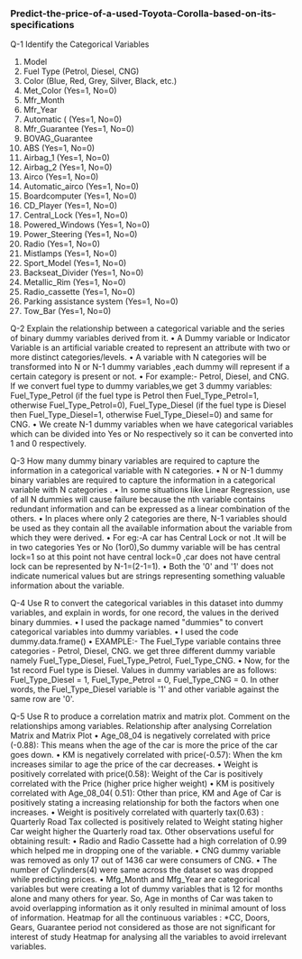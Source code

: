 ### Predict-the-price-of-a-used-Toyota-Corolla-based-on-its-specifications

Q-1 Identify the Categorical Variables
1. Model
2. Fuel Type (Petrol, Diesel, CNG)
3. Color (Blue, Red, Grey, Silver, Black, etc.)
4. Met_Color (Yes=1, No=0)
5. Mfr_Month
6. Mfr_Year
7. Automatic ( (Yes=1, No=0)
8. Mfr_Guarantee (Yes=1, No=0)
9. BOVAG_Guarantee
10. ABS (Yes=1, No=0)
11. Airbag_1 (Yes=1, No=0)
12. Airbag_2 (Yes=1, No=0)
13. Airco (Yes=1, No=0)
14. Automatic_airco (Yes=1, No=0)
15. Boardcomputer (Yes=1, No=0)
16. CD_Player (Yes=1, No=0)
17. Central_Lock (Yes=1, No=0)
18. Powered_Windows (Yes=1, No=0)
19. Power_Steering (Yes=1, No=0)
20. Radio (Yes=1, No=0)
21. Mistlamps (Yes=1, No=0)
22. Sport_Model (Yes=1, No=0)
23. Backseat_Divider (Yes=1, No=0)
24. Metallic_Rim (Yes=1, No=0)
25. Radio_cassette (Yes=1, No=0)
26. Parking assistance system (Yes=1, No=0)
27. Tow_Bar (Yes=1, No=0)


Q-2 Explain the relationship between a categorical variable and the series of binary dummy variables derived from it.
• A Dummy variable or Indicator Variable is an artificial variable created to represent an attribute with two or more distinct categories/levels.
• A variable with N categories will be transformed into N or N-1 dummy variables ,each dummy will represent if a certain category is present or not.
• For example:- Petrol, Diesel, and CNG. If we convert fuel type to dummy variables,we get 3
dummy variables: Fuel_Type_Petrol (if the fuel type is Petrol then Fuel_Type_Petrol=1, otherwise Fuel_Type_Petrol=0), Fuel_Type_Diesel (if the fuel type is Diesel then Fuel_Type_Diesel=1, otherwise Fuel_Type_Diesel=0) and same for CNG.
• We create N-1 dummy variables when we have categorical variables which can be divided into Yes or No respectively so it can be converted into 1 and 0 respectively.


Q-3 How many dummy binary variables are required to capture the information in a categorical variable with N categories.
• N or N-1 dummy binary variables are required to capture the information in a categorical variable with N categories .
• In some situations like Linear Regression, use of all N dummies will cause failure because the nth variable contains redundant information and can be expressed as a linear combination of the others.
• In places where only 2 categories are there, N-1 variables should be used as they contain all the available information about the variable from which they were derived.
• For eg:-A car has Central Lock or not .It will be in two categories Yes or No (1or0),So dummy variable will be has central lock=1 so at this point not have central lock=0 ,car does not have central lock can be represented by N-1=(2-1=1).
• Both the '0' and '1' does not indicate numerical values but are strings representing something valuable information about the variable.


Q-4 Use R to convert the categorical variables in this dataset into dummy variables, and explain in words, for one record, the values in the derived binary dummies.
• I used the package named "dummies" to convert categorical variables into dummy variables.
• I used the code dummy.data.frame()
• EXAMPLE:- The Fuel_Type variable contains three categories - Petrol, Diesel, CNG. we get three different dummy variable namely Fuel_Type_Diesel, Fuel_Type_Petrol, Fuel_Type_CNG.
• Now, for the 1st record Fuel type is Diesel. Values in dummy variables are as follows: Fuel_Type_Diesel = 1, Fuel_Type_Petrol = 0, Fuel_Type_CNG = 0. In other words, the Fuel_Type_Diesel variable is '1' and other variable against the same row are '0'.


Q-5 Use R to produce a correlation matrix and matrix plot. Comment on the relationships among variables.
Relationship after analysing Correlation Matrix and Matrix Plot
• Age_08_04 is negatively correlated with price (-0.88): This means when the age of the car is more the price of the car goes down.
• KM is negatively correlated with price(-0.57): When the km increases similar to age the price of the car decreases.
• Weight is positively correlated with price(0.58): Weight of the Car is positively correlated with the Price (higher price higher weight)
• KM is positively correlated with Age_08_04( 0.51): Other than price, KM and Age of Car is positively stating a increasing relationship for both the factors when one increases.
• Weight is positively correlated with quarterly tax(0.63) : Quarterly Road Tax collected is positively related to Weight stating higher Car weight higher the Quarterly road tax.
Other observations useful for obtaining result:
• Radio and Radio Cassette had a high correlation of 0.99 which helped me in dropping one of the variable.
• CNG dummy variable was removed as only 17 out of 1436 car were consumers of CNG.
• The number of Cylinders(4) were same across the dataset so was dropped while predicting prices.
• Mfg_Month and Mfg_Year are categorical variables but were creating a lot of dummy variables that is 12 for months alone and many others for year. So, Age in months of Car was taken to avoid overlapping information as it only resulted in minimal amount of loss of information.
Heatmap for all the continuous variables :
*CC, Doors, Gears, Guarantee period not considered as those are not significant for interest of study
Heatmap for analysing all the variables to avoid irrelevant variables.





